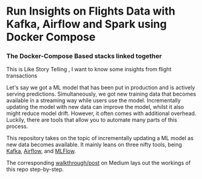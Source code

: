 # Run Insights on Flights Data  with Kafka, Airflow and Spark using Docker Compose
### The Docker-Compose Based stacks linked together 

This is Like Story Telling , I want to know some insights from flight transactions

Let's say we got a ML model that has been put in production and is actively serving predictions. Simultaneously, we got new training data that becomes available in a streaming way while users use the model. Incrementally updating the model with new data can improve the model, whilst it also might reduce model drift. However, it often comes with additional overhead. Luckily, there are tools that allow you to automate many parts of this process. 

This repository takes on the topic of incrementally updating a ML model as new data becomes available. It mainly leans on three nifty tools, being [Kafka](https://github.com/apache/kafka), [Airflow](https://github.com/apache/airflow), and [MLFlow](https://github.com/mlflow/mlflow). 

The corresponding [walkthrough/post](https://medium.com/vantageai/keeping-your-ml-model-in-shape-with-kafka-airflow-and-mlflow-143d20024ba6) on Medium lays out the workings of this repo step-by-step.
